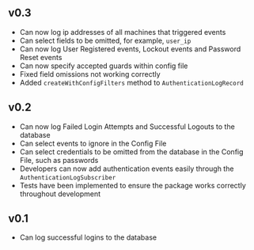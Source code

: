 ## v0.3

- Can now log ip addresses of all machines that triggered events
- Can select fields to be omitted, for example, `user_ip`
- Can now log User Registered events, Lockout events and Password Reset events
- Can now specify accepted guards within config file
- Fixed field omissions not working correctly
- Added `createWithConfigFilters` method to `AuthenticationLogRecord`

## v0.2

- Can now log Failed Login Attempts and Successful Logouts to the database
- Can select events to ignore in the Config File
- Can select credentials to be omitted from the database in the Config File, such as passwords
- Developers can now add authentication events easily through the `AuthenticationLogSubscriber`
- Tests have been implemented to ensure the package works correctly throughout development

## v0.1

- Can log successful logins to the database